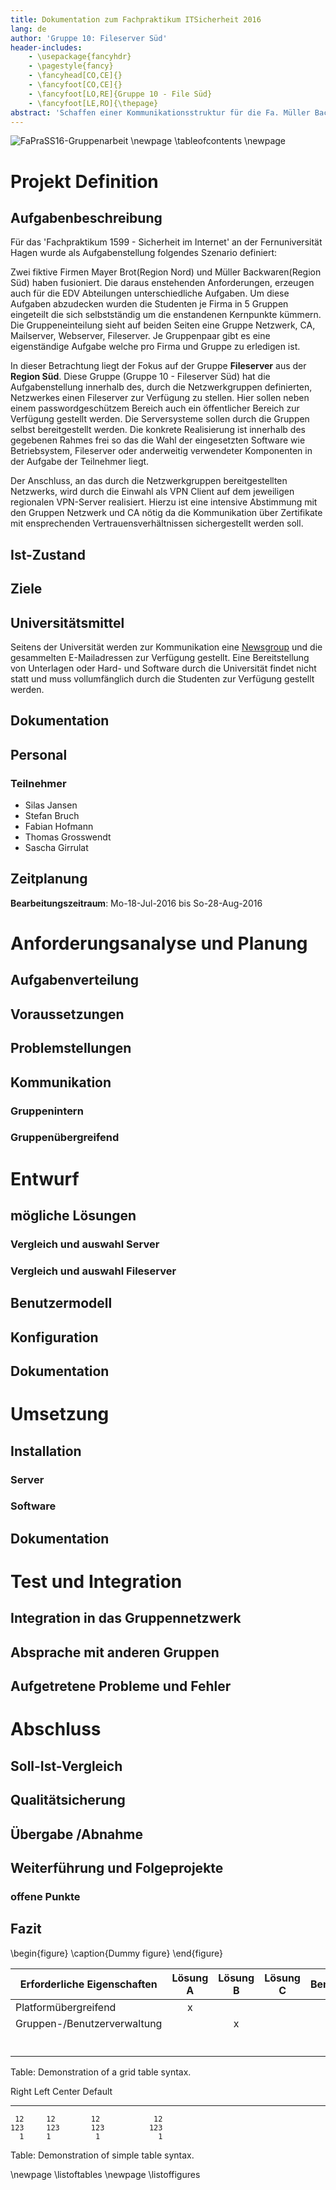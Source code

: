 ```yaml
---
title: Dokumentation zum Fachpraktikum IT­Sicherheit 2016
lang: de
author: 'Gruppe 10: Fileserver Süd'
header-includes:
    - \usepackage{fancyhdr}
    - \pagestyle{fancy}
    - \fancyhead[CO,CE]{}
    - \fancyfoot[CO,CE]{}
    - \fancyfoot[LO,RE]{Gruppe 10 - File Süd}
    - \fancyfoot[LE,RO]{\thepage}
abstract: 'Schaffen einer Kommunikationsstruktur für die Fa. Müller Backwaren.'
---
```

![FaPraSS16-Gruppenarbeit](images/FaPraSS16-Gruppenarbeit.jpg)
\newpage
\tableofcontents
\newpage

# Projekt Definition
## Aufgabenbeschreibung
Für das 'Fachpraktikum 1599 - Sicherheit im Internet' an der Fernuniversität
Hagen wurde als Aufgabenstellung folgendes Szenario definiert:

Zwei fiktive Firmen Mayer Brot(Region Nord) und Müller Backwaren(Region Süd)
haben fusioniert. Die daraus enstehenden Anforderungen, erzeugen auch für die
EDV Abteilungen unterschiedliche Aufgaben. Um diese Aufgaben abzudecken wurden
die Studenten je Firma in 5 Gruppen eingeteilt die sich selbstständig um die
enstandenen Kernpunkte kümmern. Die Gruppeneinteilung sieht auf beiden Seiten
eine Gruppe Netzwerk, CA, Mailserver, Webserver, Fileserver. Je Gruppenpaar
gibt es eine eigenständige Aufgabe welche pro Firma und Gruppe zu erledigen
ist.

In dieser Betrachtung liegt der Fokus auf der Gruppe __Fileserver__ aus der
__Region Süd__. Diese Gruppe (Gruppe 10 - Fileserver Süd) hat die
Aufgabenstellung innerhalb des, durch die Netzwerkgruppen definierten,
Netzwerkes einen Fileserver zur Verfügung zu stellen. Hier sollen neben einem
passwordgeschützem Bereich auch ein öffentlicher Bereich zur Verfügung gestellt
werden. Die Serversysteme sollen durch die Gruppen selbst bereitgestellt
werden. Die konkrete Realisierung ist innerhalb des gegebenen Rahmes frei so
das die Wahl der eingesetzten Software wie Betriebsystem, Fileserver oder
anderweitig verwendeter Komponenten in der Aufgabe der Teilnehmer liegt.

Der Anschluss, an das durch die Netzwerkgruppen bereitgestellten Netzwerks,
wird durch die Einwahl als VPN Client auf dem jeweiligen regionalen VPN-Server
realisiert. Hierzu ist eine intensive Abstimmung mit den Gruppen Netzwerk und
CA nötig da die Kommunikation über Zertifikate mit ensprechenden
Vertrauensverhältnissen sichergestellt werden soll.

## Ist-Zustand
## Ziele
## Universitätsmittel
Seitens der Universität werden zur Kommunikation eine [Newsgroup][1] und die
gesammelten E-Mailadressen zur Verfügung gestellt. Eine Bereitstellung von
Unterlagen oder Hard- und Software durch die Universität findet nicht statt und
muss vollumfänglich durch die Studenten zur Verfügung gestellt werden.

[1]: https://www.fernuni-hagen.de/www2news/thread.php?cluster=informatik-kurse.txt&group=feu.informatik.kurs.1599
## Dokumentation
## Personal
### Teilnehmer
* Silas Jansen
* Stefan Bruch
* Fabian Hofmann
* Thomas Grosswendt
* Sascha Girrulat


## Zeitplanung
__Bearbeitungszeitraum__: Mo-18-Jul-2016 bis So-28-Aug-2016

# Anforderungsanalyse und Planung
## Aufgabenverteilung
## Voraussetzungen
## Problemstellungen
## Kommunikation
### Gruppenintern
### Gruppenübergreifend

# Entwurf
## mögliche Lösungen
### Vergleich und auswahl Server


### Vergleich und auswahl Fileserver
## Benutzermodell
## Konfiguration
## Dokumentation

# Umsetzung
## Installation
### Server
### Software
## Dokumentation

# Test und Integration
## Integration in das Gruppennetzwerk
## Absprache mit anderen Gruppen
## Aufgetretene Probleme und Fehler

# Abschluss
## Soll-Ist-Vergleich
## Qualitätsicherung
## Übergabe /Abnahme
## Weiterführung und Folgeprojekte
### offene Punkte
## Fazit
\begin{figure}
  \caption{Dummy figure}
\end{figure}


| __Erforderliche Eigenschaften__ | Lösung A | Lösung B | Lösung C | Bemerkung |
|---------------------------------|:--------:|:--------:|:--------:|:---------:|
| Platformübergreifend            | x        |          |          |    (1)    |
| Gruppen-/Benutzerverwaltung     |          | x        |          |    (2)    |
|                                 |          |          |          |    (3)    |
|                                 |          |          |          |           |
|                                 |          |          |          |           |

Table:  Demonstration of a grid table syntax.


  Right     Left     Center     Default
-------     ------ ----------   -------
     12     12        12            12
    123     123       123          123
      1     1          1             1

Table:  Demonstration of simple table syntax.

\newpage
\listoftables
\newpage
\listoffigures
